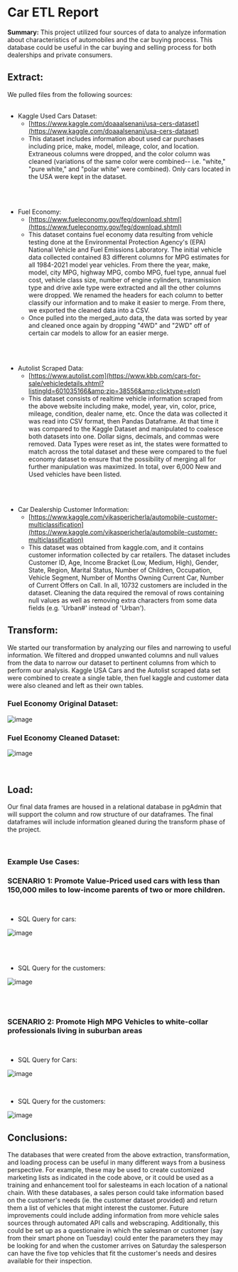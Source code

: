 # **Car ETL Report**

**Summary:** This project utilized four sources of data to analyze information about characteristics of automobiles and the car buying process. This database could be useful in the car buying and selling process for both dealerships and private consumers.

## **Extract:**

We pulled files from the following sources:
<br>
<br>

- Kaggle Used Cars Dataset:
  - [https://www.kaggle.com/doaaalsenani/usa-cers-dataset](https://www.kaggle.com/doaaalsenani/usa-cers-dataset)
  - This dataset includes information about used car purchases including price, make, model, mileage, color, and location. Extraneous columns were dropped, and the color column was cleaned (variations of the same color were combined-- i.e. &quot;white,&quot; &quot;pure white,&quot; and &quot;polar white&quot; were combined). Only cars located in the USA were kept in the dataset.
<br>
<br>

- Fuel Economy:
  - [https://www.fueleconomy.gov/feg/download.shtml](https://www.fueleconomy.gov/feg/download.shtml)
  - This dataset contains fuel economy data resulting from vehicle testing done at the Environmental Protection Agency&#39;s (EPA) National Vehicle and Fuel Emissions Laboratory. The initial vehicle data collected contained 83 different columns for MPG estimates for all 1984-2021 model year vehicles. From there the year, make, model, city MPG, highway MPG, combo MPG, fuel type, annual fuel cost, vehicle class size, number of engine cylinders, transmission type and drive axle type were extracted and all the other columns were dropped. We renamed the headers for each column to better classify our information and to make it easier to merge. From there, we exported the cleaned data into a CSV.
  - Once pulled into the merged\_auto data, the data was sorted by year and cleaned once again by dropping &quot;4WD&quot; and &quot;2WD&quot; off of certain car models to allow for an easier merge.
<br>
<br>

- Autolist Scraped Data:
  - [https://www.autolist.com](https://www.kbb.com/cars-for-sale/vehicledetails.xhtml?listingId=601035166&amp;zip=38556&amp;clicktype=elot)
  - This dataset consists of realtime vehicle information scraped from the above website including make, model, year, vin, color, price, mileage, condition, dealer name, etc. Once the data was collected it was read into CSV format, then Pandas Dataframe. At that time it was compared to the Kaggle Dataset and manipulated to coalesce both datasets into one. Dollar signs, decimals, and commas were removed. Data Types were reset as int, the states were formatted to match across the total dataset and these were compared to the fuel economy dataset to ensure that the possibility of merging all for further manipulation was maximized. In total, over 6,000 New and Used vehicles have been listed. 
<br>
<br>

- Car Dealership Customer Information:
  - [https://www.kaggle.com/vikaspericherla/automobile-customer-multiclassification](https://www.kaggle.com/vikaspericherla/automobile-customer-multiclassification)
  - This dataset was obtained from kaggle.com, and it contains customer information collected by car retailers. The dataset includes Customer ID, Age, Income Bracket (Low, Medium, High), Gender, State, Region, Marital Status, Number of Children, Occupation, Vehicle Segment, Number of Months Owning Current Car, Number of Current Offers on Call. In all, 10732 customers are included in the dataset. Cleaning the data required the removal of rows containing null values as well as removing extra characters from some data fields (e.g. &#39;Urban#&#39; instead of &#39;Urban&#39;).

## **Transform:**

We started our transformation by analyzing our files and narrowing to useful information. We filtered and dropped unwanted columns and null values from the data to narrow our dataset to pertinent columns from which to perform our analysis. Kaggle USA Cars and the Autolist scraped data set were combined to create a single table, then fuel kaggle and customer data were also cleaned and left as their own tables.

### **Fuel Economy Original Dataset:**

![image](https://user-images.githubusercontent.com/83737584/133689144-642cb8d8-046f-4223-8c32-5bc9988f17e4.png)

### **Fuel Economy Cleaned Dataset:**

![image](https://user-images.githubusercontent.com/83737584/133689225-5fd50e96-f8e9-4141-a53b-294ade00de13.png)

<br>

## **Load:**

Our final data frames are housed in a relational database in pgAdmin that will support the column and row structure of our dataframes. The final dataframes will include information gleaned during the transform phase of the project.



<br>

### **Example Use Cases:**

### SCENARIO 1: Promote Value-Priced used cars with less than 150,000 miles to low-income parents of two or more children.
<br>

* SQL Query for cars:

![image](https://user-images.githubusercontent.com/83737584/133689637-c50fed5e-966e-44a7-ab87-61388e267a94.png)

<br>
<br>

* SQL Query for the customers:

![image](https://user-images.githubusercontent.com/83737584/133691562-e5ffe2ff-c911-4a99-8572-32a2bfdcd126.png)

<br>
<br>

### SCENARIO 2: Promote High MPG Vehicles to white-collar professionals living in suburban areas
<br>

* SQL Query for Cars:

![image](https://user-images.githubusercontent.com/83737584/133689706-2417f291-bbfc-497c-a27f-9943aaac0ca0.png)

<br>

* SQL Query for the customers:

![image](https://user-images.githubusercontent.com/83737584/133691601-bebc501c-c03f-48a0-9cad-0235fddeb37c.png)

## Conclusions:

The databases that were created from the above extraction, transformation, and loading process can be useful in many different ways from a business perspective. For example, these may be used to create customized marketing lists as indicated in the code above, or it could be used as a training and enhancement tool for salesteams in each location of a national chain. With these databases, a sales person could take information based on the customer's needs (ie. the customer dataset provided) and return them a list of vehicles that might interest the customer. Future improvements could include adding information from more vehicle sales sources through automated API calls and webscraping. Additionally, this could be set up as a questionaire in which the salesman or customer (say from their smart phone on Tuesday) could enter the parameters they may be looking for and when the customer arrives on Saturday the salesperson can have the five top vehicles that fit the customer's needs and desires available for their inspection. 

